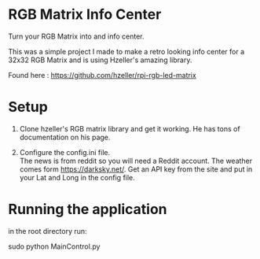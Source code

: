 # RGB Matrix Info Center
Turn your RGB Matrix into and info center.

This was a simple project I made to make a retro looking info center for a 32x32 RGB Matrix and is using Hzeller's amazing library. 

Found here : https://github.com/hzeller/rpi-rgb-led-matrix


# Setup

1. Clone hzeller's RGB matrix library and get it working. He has tons of documentation on his page. 

2. Configure the config.ini file.  
  The news is from reddit so you will need a Reddit account. 
  The weather comes form https://darksky.net/. Get an API key from the site and put in your Lat and Long in the config file.
  
# Running the application

  in the root directory run:
  
  sudo python MainControl.py

